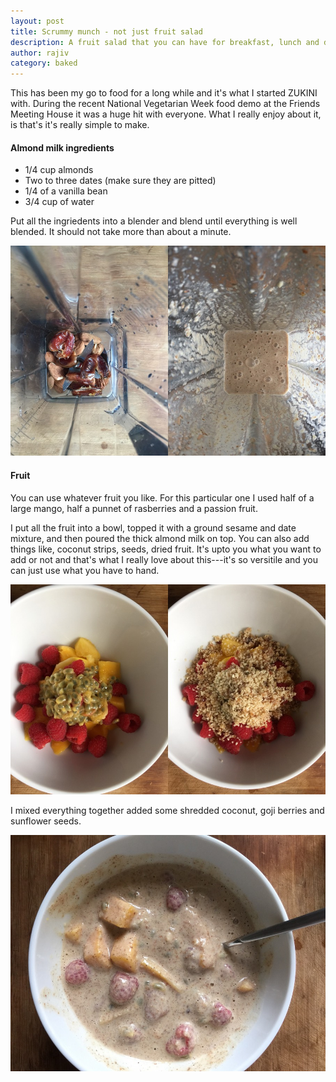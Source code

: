 ```yaml
---
layout: post
title: Scrummy munch - not just fruit salad
description: A fruit salad that you can have for breakfast, lunch and dinner...
author: rajiv
category: baked
---
```


This has been my go to food for a long while and it's what I started ZUKINI with. During the recent National Vegetarian Week food demo at the Friends Meeting House it was a huge hit with everyone. What I really enjoy about it, is that's it's really simple to make.

#### Almond milk ingredients

* 1/4 cup almonds
* Two to three dates (make sure they are pitted)
* 1/4 of a vanilla bean
* 3/4 cup of water

Put all the ingriedents into a blender and blend until everything is well blended. It should not take more than about a minute.

![vanilla almond milk](/img/vanilla-almond-milk.jpg)

#### Fruit

You can use whatever fruit you like. For this particular one I used half of a large mango, half a punnet of rasberries and a passion fruit.

I put all the fruit into a bowl, topped it with a ground sesame and date mixture, and then poured the thick almond milk on top. You can also add things like, coconut strips, seeds, dried fruit. It's upto you what you want to add or not and that's what I really love about this---it's so versitile and you can just use what you have to hand.

![fruit mixture](/img/fruit-mixture.jpg)

I mixed everything together added some shredded coconut, goji berries and sunflower seeds.

![scrummy munch](/img/scrummy-munch.jpg)